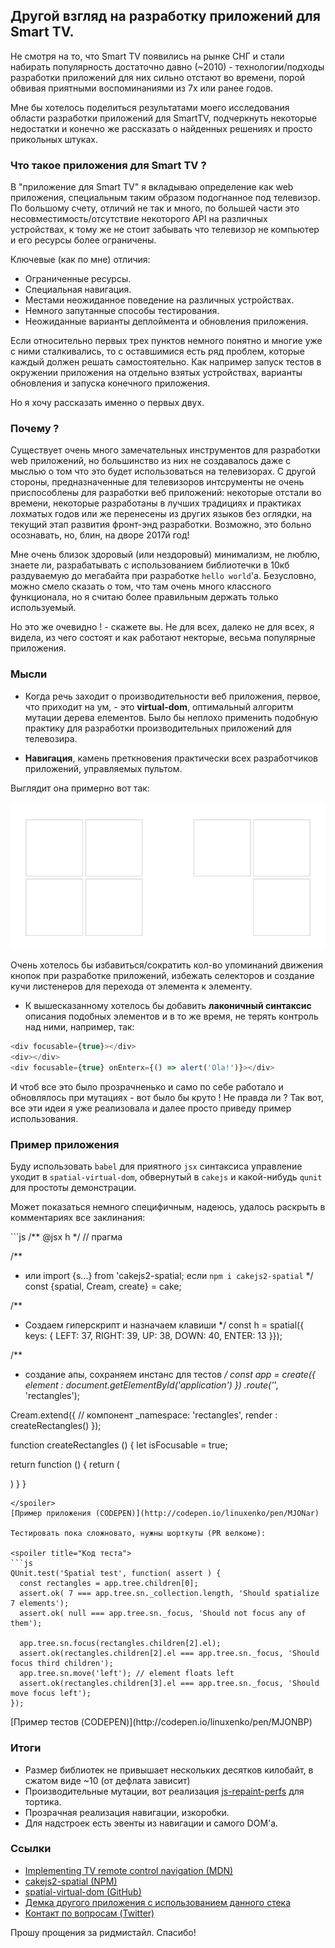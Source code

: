 ## Другой взгляд на разработку приложений для Smart TV.

Не смотря на то, что Smart TV появились на рынке СНГ и стали набирать популярность достаточно давно (~2010) - технологии/подходы
разработки приложений для них сильно отстают во времени, порой обвивая приятными воспоминаниями из 7х или ранее годов.

Мне бы хотелось поделиться результатами моего исследования области разработки приложений для SmartTV, подчеркнуть некоторые 
недостатки и конечно же рассказать о найденных решениях и просто прикольных штуках.

### Что такое приложения для Smart TV ?

В "приложение для Smart TV" я вкладываю определение как web приложения, специальным таким образом подогнанное под телевизор.
По большому счету, отличий не так и много, по большей части это несовместимость/отсутствие некоторого API на различных устройствах, к тому же не стоит забывать что телевизор не компьютер и его ресурсы более ограничены.

Ключевые (как по мне) отличия:

* Ограниченные ресурсы.
* Специальная навигация.
* Местами неожиданное поведение на различных устройствах.
* Немного запутанные способы тестирования.
* Неожиданные варианты деплоймента и обновления приложения.

Если относительно первых трех пунктов немного понятно и многие уже с ними сталкивались, то с оставшимися есть ряд проблем, которые каждый должен решать самостоятельно. Как например запуск тестов в окружении приложения на отдельно взятых устройствах, варианты обновления и запуска конечного приложения.

Но я хочу рассказать именно о первых двух.

### Почему ?

Существует очень много замечательных инструментов для разработки web приложений, но большинство из них не создавалось даже с 
мыслью о том что это будет использоваться на телевизорах. С другой стороны, предназначенные для телевизоров интсрументы не очень приспособлены для разработки веб приложений: некоторые отстали во времени, некоторые разработаны в лучших традициях и практиках лохматых годов или же перенесены из других языков без оглядки, на текущий этап развития фронт-энд разработки. Возможно, это больно осознавать, но, блин, на дворе 2017й год!

Мне очень близок здоровый (или нездоровый) минимализм, не люблю, знаете ли, разрабатывать с использованием библиотечки в 10кб раздуваемую до мегабайта при разработке `hello world`'a. Безусловно, можно смело сказать о том, что там очень много классного функционала, но я считаю более правильным держать только используемый.

Но это же очевидно ! - скажете вы. Не для всех, далеко не для всех, я видела, из чего состоят и как работают некторые, весьма популярные приложения. 

### Мысли

* Когда речь заходит о производительности веб приложения, первое, что приходит на ум, - это **virtual-dom**, оптимальный алгоритм мутации дерева елементов. Было бы неплохо применить подобную практику для разработки производительных приложений для телевозира.

* **Навигация**, камень преткновения практически всех разработчиков приложений, управляемых пультом.

Выглядит она примерно вот так:

[![Spatial-Demo](https://raw.githubusercontent.com/behind-the-moon/markdown-drive/habrahabr/contrib/spatial-navigation.gif)](http://codepen.io/linuxenko/full/MJONar/)

Очень хотелось бы избавиться/сократить кол-во упоминаний движения кнопок при разработке приложений, избежать селекторов и создание кучи листенеров для перехода от элемента к элементу.

* К вышесказанному хотелось бы добавить **лаконичный синтаксис** описания подобных элементов и в то же время, не терять контроль над ними, например, так:

```js
<div focusable={true}></div>
<div></div>
<div focusable={true} onEnterx={() => alert('Ola!')}></div>
```

И чтоб все это было прозрачненько и само по себе работало и обновлялось при мутациях - вот было бы круто ! Не правда ли ? Так вот, все эти идеи я уже реализовала и далее просто приведу пример использования.

### Пример приложения

Буду использовать `babel` для приятного `jsx` синтаксиса управление уходит в `spatial-virtual-dom`, обвернутый в `cakejs` и какой-нибудь `qunit` для простоты демонстрации.

Может показаться немного специфичным, надеюсь, удалось раскрыть в комментариях все заклинания:

<spoiler title="Пример кода">
```js
/** @jsx h */   // прагма

/**
 * или import {s...} from 'cakejs2-spatial; если `npm i cakejs2-spatial`
 */
const {spatial, Cream, create} = cake; 

/**
 * Создаем гиперскрипт и назначаем клавиши
 */
const h = spatial({ keys: {
  LEFT: 37,
  RIGHT: 39,
  UP: 38,
  DOWN: 40,
  ENTER: 13
}});

/**
 * создание апы, сохраняем инстанс для тестов
 */
const app = create({ 
  element : document.getElementById('application')
})
.route('*', 'rectangles');

Cream.extend({   // компонент
  _namespace: 'rectangles',
  render : createRectangles()
});

function createRectangles () {
  let isFocusable = true;
  
  return function () {
    return (
      <div className="rectangles">
        <div focusable={isFocusable} className="rectangles--left"></div>
        <div focusable={isFocusable} className="rectangles--left"></div>
        <div focusable={isFocusable} className="rectangles--right"></div>
        <div focusable={isFocusable} className="rectangles--right"></div>
        <div focusable={isFocusable} className="rectangles--right"></div>
        <div focusable={isFocusable} className="rectangles--left"></div>
        <div focusable={isFocusable} className="rectangles--left"></div>
      </div>
    )
  }
}
```
</spoiler>
[Пример приложения (CODEPEN)](http://codepen.io/linuxenko/pen/MJONar)

Тестировать пока сложновато, нужны шорткуты (PR велкоме):

<spoiler title="Код теста">
```js
QUnit.test('Spatial test', function( assert ) {
  const rectangles = app.tree.children[0];
  assert.ok( 7 === app.tree.sn._collection.length, 'Should spatialize 7 elements');
  assert.ok( null === app.tree.sn._focus, 'Should not focus any of them');
  
  app.tree.sn.focus(rectangles.children[2].el);
  assert.ok(rectangles.children[2].el === app.tree.sn._focus, 'Should focus third children');
  app.tree.sn.move('left'); // element floats left
  assert.ok(rectangles.children[3].el === app.tree.sn._focus, 'Should move focus left');
});
```
</spoiler>
[Пример тестов (CODEPEN)](http://codepen.io/linuxenko/pen/MJONBP)

### Итоги
 
 * Размер библиотек не привышает нескольких десятков килобайт, в сжатом виде ~10 (от дефлата зависит)
 * Производительные мутации, вот реализация [js-repaint-perfs](https://15lyfromsaturn.github.io/js-repaint-perfs/cakejs/index.html) для тортика.
 * Прозрачная реализация навигации, изкоробки.
 * Для надстроек есть эвенты из навигации и самого DOM'a.

### Ссылки

* [Implementing TV remote control navigation (MDN)](https://developer.mozilla.org/en-US/docs/Mozilla/Firefox_OS_for_TV/TV_remote_control_navigation)
* [cakejs2-spatial (NPM)](https://www.npmjs.com/package/cakejs2-spatial)
* [spatial-virtual-dom (GitHub)](https://github.com/linuxenko/spatial-virtual-dom)
* [Демка другого приложения с использованием данного стека](https://public-isbkayrpog.now.sh/)
* [Контакт по вопросам (Twitter)](https://twitter.com/linuxenko)

Прошу прощения за ридмистайл. Спасибо!
